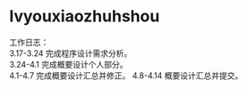 # lvyouxiaozhuhshou
工作日志：  
3.17-3.24 完成程序设计需求分析。  
3.24-4.1  完成概要设计个人部分。  
4.1-4.7   完成概要设计汇总并修正。
4.8-4.14  概要设计汇总并提交。
